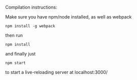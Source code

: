 
Compilation instructions:

Make sure you have npm/node installed, as well as webpack

```
npm install -g webpack
```

then run

```
npm install
```

and finally just

```
npm start
```

to start a live-reloading server at localhost:3000/